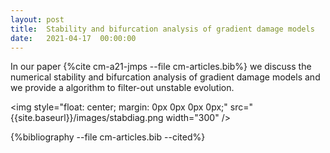 ```yaml
---
layout: post
title:  Stability and bifurcation analysis of gradient damage models
date:   2021-04-17  00:00:00
---
```

In our paper {%cite cm-a21-jmps --file cm-articles.bib%} we discuss the numerical stability and bifurcation analysis of gradient damage models and we provide a algorithm to filter-out unstable evolution.


<img style="float: center; margin: 0px 0px 0px 0px;"
src="{{site.baseurl}}/images/stabdiag.png width="300" />

{%bibliography --file cm-articles.bib --cited%}